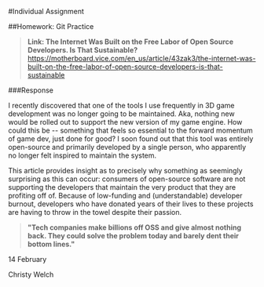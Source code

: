 #Individual Assignment


##Homework: Git Practice

>**Link: The Internet Was Built on the Free Labor of Open Source Developers. Is That Sustainable?**
https://motherboard.vice.com/en_us/article/43zak3/the-internet-was-built-on-the-free-labor-of-open-source-developers-is-that-sustainable


###Response

I recently discovered that one of the tools I use frequently in 3D game development was no longer going to be maintained. Aka, nothing new would be rolled out to support the new version of my game engine. How could this be -- something that feels so essential to the forward momentum of game dev, just done for good? I soon found out that this tool was entirely open-source and  primarily developed by a single person, who apparently no longer felt inspired to maintain the system.

This article provides insight as to precisely why something as seemingly surprising as this can occur: consumers of open-source software are not supporting the developers that maintain the very product that they are profiting off of. Because of low-funding and (understandable) developer burnout, developers who have donated years of their lives to these projects are having to throw in the towel despite their passion.


>**"Tech companies make billions off OSS and give almost nothing back. They could solve the problem today and barely dent their bottom lines."**


14 February

Christy Welch